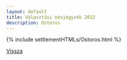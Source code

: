 ```yaml
---
layout: default
title: Választási névjegyzék 2022
description: Ostoros
---
```


{% include settlementHTMLs/Ostoros.html %}

[Vissza](../)